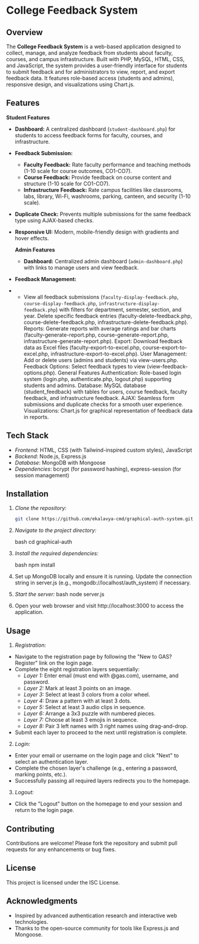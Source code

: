 # College Feedback System

## Overview

The **College Feedback System** is a web-based application designed to collect, manage, and analyze feedback from students about faculty, courses, and campus infrastructure. Built with PHP, MySQL, HTML, CSS, and JavaScript, the system provides a user-friendly interface for students to submit feedback and for administrators to view, report, and export feedback data. It features role-based access (students and admins), responsive design, and visualizations using Chart.js.

## Features

**Student Features**

- **Dashboard:** A centralized dashboard (`student-dashboard.php`) for students to access feedback forms for faculty, courses, and infrastructure.
- **Feedback Submission:**
  - **Faculty Feedback:** Rate faculty performance and teaching methods (1-10 scale for course outcomes, CO1-CO7).
   -  **Course Feedback:** Provide feedback on course content and structure (1-10 scale for CO1-CO7).
   -  **Infrastructure Feedback:** Rate campus facilities like classrooms, labs, library, Wi-Fi, washrooms, parking, canteen, and security (1-10 scale).
- **Duplicate Check:** Prevents multiple submissions for the same feedback type using AJAX-based checks.
- **Responsive UI:** Modern, mobile-friendly design with gradients and hover effects.

  **Admin Features**
  - **Dashboard:** Centralized admin dashboard (`admin-dashboard.php`) with links to manage users and view feedback.
 - **Feedback Management:**
 - -  View all feedback submissions (`faculty-display-feedback.php`, `course-display-feedback.php`, `infrastructure-display-feedback.php`) with filters for department, semester, section, and year.
  Delete specific feedback entries (faculty-delete-feedback.php, course-delete-feedback.php, infrastructure-delete-feedback.php).
  Reports: Generate reports with average ratings and bar charts (faculty-generate-report.php, course-generate-report.php, infrastructure-generate-report.php).
  Export: Download feedback data as Excel files (faculty-export-to-excel.php, course-export-to-excel.php, infrastructure-export-to-excel.php).
  User Management: Add or delete users (admins and students) via view-users.php.
  Feedback Options: Select feedback types to view (view-feedback-options.php).
  General Features
  Authentication: Role-based login system (login.php, authenticate.php, logout.php) supporting students and admins.
  Database: MySQL database (student_feedback) with tables for users, course feedback, faculty feedback, and infrastructure feedback.
  AJAX: Seamless form submissions and duplicate checks for a smooth user experience.
  Visualizations: Chart.js for graphical representation of feedback data in reports.

## Tech Stack

- _Frontend_: HTML, CSS (with Tailwind-inspired custom styles), JavaScript
- _Backend_: Node.js, Express.js
- _Database_: MongoDB with Mongoose
- _Dependencies_: bcrypt (for password hashing), express-session (for session management)

## Installation

1. _Clone the repository:_

   ```bash
   git clone https://github.com/ekalavya-cmd/graphical-auth-system.git
   ```

2. _Navigate to the project directory:_

   bash
   cd graphical-auth

3. _Install the required dependencies:_

   bash
   npm install

4. Set up MongoDB locally and ensure it is running. Update the connection string in server.js (e.g., mongodb://localhost/auth_system) if necessary.
5. _Start the server:_
   bash
   node server.js
6. Open your web browser and visit http://localhost:3000 to access the application.

## Usage

1. _Registration:_

- Navigate to the registration page by following the "New to GAS? Register" link on the login page.
- Complete the eight registration layers sequentially:
  - _Layer 1:_ Enter email (must end with @gas.com), username, and password.
  - _Layer 2:_ Mark at least 3 points on an image.
  - _Layer 3:_ Select at least 3 colors from a color wheel.
  - _Layer 4:_ Draw a pattern with at least 3 dots.
  - _Layer 5:_ Select at least 3 audio clips in sequence.
  - _Layer 6:_ Arrange a 3x3 puzzle with numbered pieces.
  - _Layer 7:_ Choose at least 3 emojis in sequence.
  - _Layer 8:_ Pair 3 left names with 3 right names using drag-and-drop.
- Submit each layer to proceed to the next until registration is complete.

2. _Login:_

- Enter your email or username on the login page and click "Next" to select an authentication layer.
- Complete the chosen layer's challenge (e.g., entering a password, marking points, etc.).
- Successfully passing all required layers redirects you to the homepage.

3. _Logout:_

- Click the "Logout" button on the homepage to end your session and return to the login page.

## Contributing

Contributions are welcome! Please fork the repository and submit pull requests for any enhancements or bug fixes.

## License

This project is licensed under the ISC License.

## Acknowledgments

- Inspired by advanced authentication research and interactive web technologies.
- Thanks to the open-source community for tools like Express.js and Mongoose.

